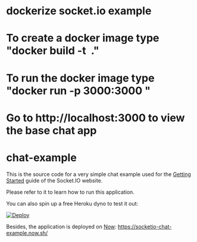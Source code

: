 #
# dockerize socket.io example
# 
# To create a docker image type "docker build -t <IMAGE NAME> ."
# To run the docker image type "docker run -p 3000:3000 <IMAGE NAME>"
# Go to http://localhost:3000 to view the base chat app
#
# chat-example

This is the source code for a very simple chat example used for
the [Getting Started](http://socket.io/get-started/chat/) guide
of the Socket.IO website.

Please refer to it to learn how to run this application.

You can also spin up a free Heroku dyno to test it out:

[![Deploy](https://www.herokucdn.com/deploy/button.png)](https://heroku.com/deploy?template=https://github.com/socketio/chat-example)

Besides, the application is deployed on [Now](https://zeit.co/now): https://socketio-chat-example.now.sh/

